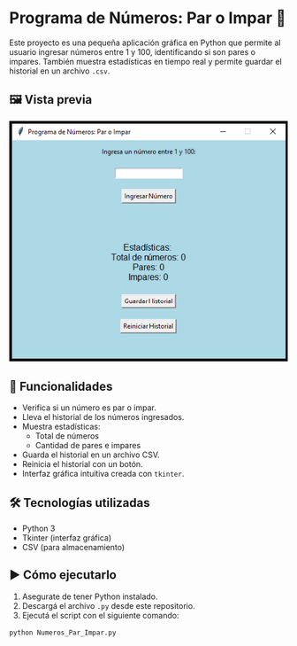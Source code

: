 # Programa de Números: Par o Impar 🎲

Este proyecto es una pequeña aplicación gráfica en Python que permite al usuario ingresar números entre 1 y 100, identificando si son pares o impares. También muestra estadísticas en tiempo real y permite guardar el historial en un archivo `.csv`.

## 🖼️ Vista previa
![Vista previa del programa](numeros_par_impar.png)

## 🚀 Funcionalidades

- Verifica si un número es par o impar.
- Lleva el historial de los números ingresados.
- Muestra estadísticas:
  - Total de números
  - Cantidad de pares e impares
- Guarda el historial en un archivo CSV.
- Reinicia el historial con un botón.
- Interfaz gráfica intuitiva creada con `tkinter`.

## 🛠️ Tecnologías utilizadas

- Python 3
- Tkinter (interfaz gráfica)
- CSV (para almacenamiento)

## ▶️ Cómo ejecutarlo

1. Asegurate de tener Python instalado.
2. Descargá el archivo `.py` desde este repositorio.
3. Ejecutá el script con el siguiente comando:

```bash
python Numeros_Par_Impar.py
